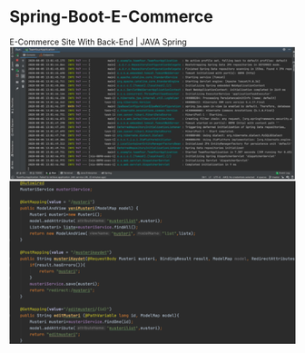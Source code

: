 # Spring-Boot-E-Commerce
 E-Commerce Site With Back-End | JAVA Spring
![Screenshot](https://github.com/rslozl/Spring-Boot-E-Commerce/blob/master/Screenshot%202020-08-05%20at%2021.59.03.png)
![Screenshot](https://raw.githubusercontent.com/rslozl/Spring-Boot-E-Commerce/master/picture.png)











